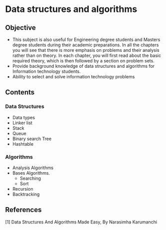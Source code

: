 # Data structures and algorithms
## Objective
- This subject is	also	useful	for	Engineering	degree	students	and	Masters	degree	students	during their	academic	preparations.	In	all	the	chapters	you	will	see	that	there	is	more	emphasis	on problems	and	their	analysis	rather	than	on	theory.	In	each	chapter,	you	will	first	read	about	the basic	required	theory,	which	is	then	followed	by	a	section	on	problem	sets.
- Provide background knowledge of data structures and algorithms for Information technology students.
- Ability to select and solve information technology problems
## Contents
### Data Structures
  - Data types
  - Linker list
  - Stack
  - Queue
  - Binary search Tree
  - Hashtable
### Algorithms
  - Analysis Algorithms
  - Bases Algorithms.
    + Searching
    + Sort
  - Recursion
  - Backtracking
## References
[1] Data	Structures And Algorithms Made	Easy, By Narasimha	Karumanchi
